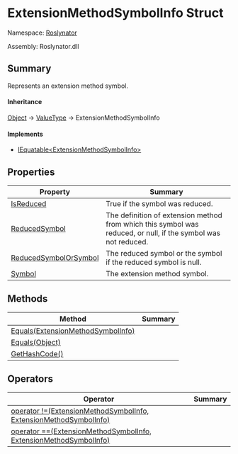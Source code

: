 # ExtensionMethodSymbolInfo Struct

Namespace: [Roslynator](../README.md)

Assembly: Roslynator\.dll

## Summary

Represents an extension method symbol\.

#### Inheritance

[Object](https://docs.microsoft.com/en-us/dotnet/api/system.object) &#x2192; [ValueType](https://docs.microsoft.com/en-us/dotnet/api/system.valuetype) &#x2192; ExtensionMethodSymbolInfo

#### Implements

* [IEquatable\<ExtensionMethodSymbolInfo>](https://docs.microsoft.com/en-us/dotnet/api/system.iequatable-1)

## Properties

| Property| Summary|
| --- | --- |
| [IsReduced](IsReduced/README.md) | True if the symbol was reduced\. |
| [ReducedSymbol](ReducedSymbol/README.md) | The definition of extension method from which this symbol was reduced, or null, if the symbol was not reduced\. |
| [ReducedSymbolOrSymbol](ReducedSymbolOrSymbol/README.md) | The reduced symbol or the symbol if the reduced symbol is null\. |
| [Symbol](Symbol/README.md) | The extension method symbol\. |

## Methods

| Method| Summary|
| --- | --- |
| [Equals(ExtensionMethodSymbolInfo)](Equals/README.md) | |
| [Equals(Object)](Equals/README.md) | |
| [GetHashCode()](GetHashCode/README.md) | |

## Operators

| Operator| Summary|
| --- | --- |
| [operator !=(ExtensionMethodSymbolInfo, ExtensionMethodSymbolInfo)](op_Inequality/README.md) | |
| [operator ==(ExtensionMethodSymbolInfo, ExtensionMethodSymbolInfo)](op_Equality/README.md) | |


